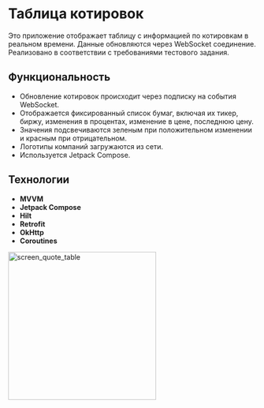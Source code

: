 
# Таблица котировок
Это приложение отображает таблицу с информацией по котировкам в реальном времени. Данные обновляются через WebSocket соединение. Реализовано в соответствии с требованиями тестового задания.

## Функциональность

- Обновление котировок происходит через подписку на события WebSocket.
- Отображается фиксированный список бумаг, включая их тикер, биржу, изменения в процентах, изменение в цене, последнюю цену.
- Значения подсвечиваются зеленым при положительном изменении и красным при отрицательном.
- Логотипы компаний загружаются из сети.
- Используется Jetpack Compose.

## Технологии

- **MVVM**
- **Jetpack Compose**
- **Hilt**
- **Retrofit**
- **OkHttp**
- **Coroutines**



<img src="https://github.com/user-attachments/assets/8c64aa74-21bf-4603-8bf3-7a5a3e7a0ca6" alt="screen_quote_table" width="300"/>
